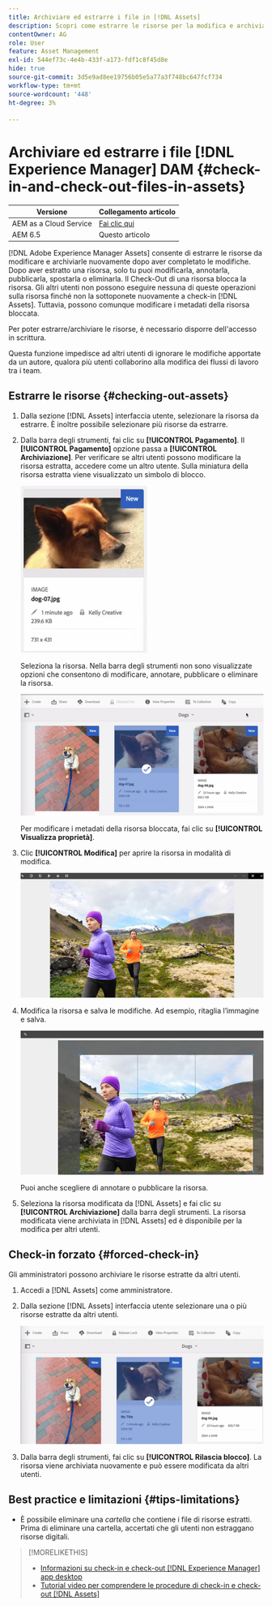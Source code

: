 ```yaml
---
title: Archiviare ed estrarre i file in [!DNL Assets]
description: Scopri come estrarre le risorse per la modifica e archiviarle di nuovo al termine delle modifiche.
contentOwner: AG
role: User
feature: Asset Management
exl-id: 544ef73c-4e4b-433f-a173-fdf1c8f45d8e
hide: true
source-git-commit: 3d5e9ad8ee19756b05e5a77a3f748bc647fcf734
workflow-type: tm+mt
source-wordcount: '448'
ht-degree: 3%

---
```


# Archiviare ed estrarre i file [!DNL Experience Manager] DAM {#check-in-and-check-out-files-in-assets}

| Versione | Collegamento articolo |
| -------- | ---------------------------- |
| AEM as a Cloud Service | [Fai clic qui](https://experienceleague.adobe.com/docs/experience-manager-cloud-service/content/assets/manage/check-out-and-submit-assets.html?lang=en) |
| AEM 6.5 | Questo articolo |

[!DNL Adobe Experience Manager Assets] consente di estrarre le risorse da modificare e archiviarle nuovamente dopo aver completato le modifiche. Dopo aver estratto una risorsa, solo tu puoi modificarla, annotarla, pubblicarla, spostarla o eliminarla. Il Check-Out di una risorsa blocca la risorsa. Gli altri utenti non possono eseguire nessuna di queste operazioni sulla risorsa finché non la sottoponete nuovamente a check-in [!DNL Assets]. Tuttavia, possono comunque modificare i metadati della risorsa bloccata.

Per poter estrarre/archiviare le risorse, è necessario disporre dell&#39;accesso in scrittura.

Questa funzione impedisce ad altri utenti di ignorare le modifiche apportate da un autore, qualora più utenti collaborino alla modifica dei flussi di lavoro tra i team.

## Estrarre le risorse {#checking-out-assets}

1. Dalla sezione [!DNL Assets] interfaccia utente, selezionare la risorsa da estrarre. È inoltre possibile selezionare più risorse da estrarre.
1. Dalla barra degli strumenti, fai clic su **[!UICONTROL Pagamento]**. Il **[!UICONTROL Pagamento]** opzione passa a **[!UICONTROL Archiviazione]**.
Per verificare se altri utenti possono modificare la risorsa estratta, accedere come un altro utente. Sulla miniatura della risorsa estratta viene visualizzato un simbolo di blocco.

   ![chlimage_1-471](assets/chlimage_1-471.png)

   Seleziona la risorsa. Nella barra degli strumenti non sono visualizzate opzioni che consentono di modificare, annotare, pubblicare o eliminare la risorsa.

   ![chlimage_1-472](assets/chlimage_1-472.png)

   Per modificare i metadati della risorsa bloccata, fai clic su **[!UICONTROL Visualizza proprietà]**.

1. Clic **[!UICONTROL Modifica]** per aprire la risorsa in modalità di modifica.

   ![chlimage_1-473](assets/chlimage_1-473.png)

1. Modifica la risorsa e salva le modifiche. Ad esempio, ritaglia l’immagine e salva.

   ![chlimage_1-474](assets/chlimage_1-474.png)

   Puoi anche scegliere di annotare o pubblicare la risorsa.

1. Seleziona la risorsa modificata da [!DNL Assets] e fai clic su **[!UICONTROL Archiviazione]** dalla barra degli strumenti. La risorsa modificata viene archiviata in [!DNL Assets] ed è disponibile per la modifica per altri utenti.

## Check-in forzato {#forced-check-in}

Gli amministratori possono archiviare le risorse estratte da altri utenti.

1. Accedi a [!DNL Assets] come amministratore.
1. Dalla sezione [!DNL Assets] interfaccia utente selezionare una o più risorse estratte da altri utenti.

   ![chlimage_1-476](assets/chlimage_1-476.png)

1. Dalla barra degli strumenti, fai clic su **[!UICONTROL Rilascia blocco]**. La risorsa viene archiviata nuovamente e può essere modificata da altri utenti.

## Best practice e limitazioni {#tips-limitations}

* È possibile eliminare una *cartella* che contiene i file di risorse estratti. Prima di eliminare una cartella, accertati che gli utenti non estraggano risorse digitali.

>[!MORELIKETHIS]
>
>* [Informazioni su check-in e check-out [!DNL Experience Manager] app desktop](https://experienceleague.adobe.com/docs/experience-manager-desktop-app/using/using.html#how-app-works2)
>* [Tutorial video per comprendere le procedure di check-in e check-out [!DNL Assets]](https://experienceleague.adobe.com/docs/experience-manager-learn/assets/collaboration/check-in-and-check-out.html)


